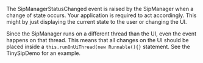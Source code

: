 The SipManagerStatusChanged event is raised by the SipManager when a change of state occurs. Your application is required to act accordingly. This might by just displaying the current state to the user or changing the UI.

Since the SipManager runs on a different thread than the UI, even the event happens on that thread. This means that all changes on the UI should be placed inside a `this.runOnUiThread(new Runnable(){}` statement. See the TinySipDemo for an example.
